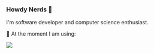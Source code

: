 <!--
<div align="center">
  <img src="https://github.com/user-attachments/assets/1e29f37d-db3d-4e86-a615-ce6d4852e1e6">
</div>
https://simpleicons.org/
https://shields.io/

<img align="center" src="https://github.com/user-attachments/assets/fa37160e-5e49-4288-a66d-d35b353a384e">
-->

<h3>Howdy Nerds 🗿</h3>

I'm software developer and computer science enthusiast.

🤖 At the moment I am using:
<!-- <div>
  <img src="https://img.shields.io/badge/c-6296CC?style=for-the-badge&logo=c&logoColor=white">
  <img src="https://img.shields.io/badge/c++-00599C?style=for-the-badge&logo=cplusplus&logoColor=white">
  <img src="https://img.shields.io/badge/.NET-512BD4?style=for-the-badge&logo=dotnet&logoColor=white">
  <img src="https://img.shields.io/badge/python-3776AB?style=for-the-badge&logo=python&logoColor=white">
  <img src="https://img.shields.io/badge/javascript-yellow?style=for-the-badge&logo=javascript&logoColor=white">
  <img src="https://img.shields.io/badge/go-00ADD8?style=for-the-badge&logo=go&logoColor=white">
  <img src="https://img.shields.io/badge/rust-CE412B.svg?style=for-the-badge&logo=rust&logoColor=white">
</div> -->

<div>
  <img src="https://skillicons.dev/icons?i=c,cpp,cs,python,js,go,rust" />
</div>

